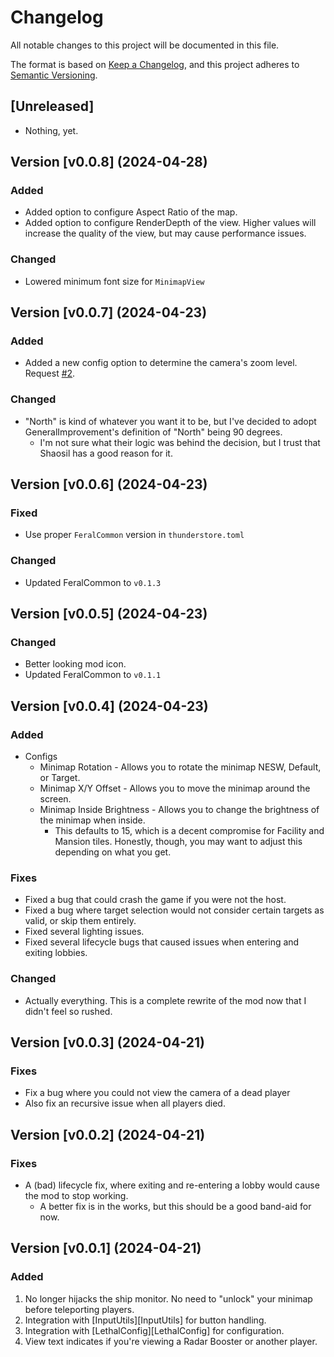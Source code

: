 # Changelog

All notable changes to this project will be documented in this file.

The format is based on [Keep a Changelog](https://keepachangelog.com/en/1.1.0/ 'Keep a Changelog, 1.1.0'),
and this project adheres to [Semantic Versioning](https://semver.org/spec/v2.0.0.html 'Semantic Versioning, 2.0.0').

## [Unreleased]

- Nothing, yet.

## Version [v0.0.8] (2024-04-28)

### Added

- Added option to configure Aspect Ratio of the map.
- Added option to configure RenderDepth of the view. Higher values will increase the quality of the view, but may cause performance issues.

### Changed

- Lowered minimum font size for `MinimapView`

## Version [v0.0.7] (2024-04-23)

### Added

- Added a new config option to determine the camera's zoom level. Request [#2](https://github.com/FeralCompany/FeralMinimap/issues/2).

### Changed

- "North" is kind of whatever you want it to be, but I've decided to adopt GeneralImprovement's definition of "North" being 90 degrees.
    - I'm not sure what their logic was behind the decision, but I trust that Shaosil has a good reason for it.

## Version [v0.0.6] (2024-04-23)

### Fixed

- Use proper `FeralCommon` version in `thunderstore.toml`

### Changed

- Updated FeralCommon to `v0.1.3`

## Version [v0.0.5] (2024-04-23)

### Changed

- Better looking mod icon.
- Updated FeralCommon to `v0.1.1`

## Version [v0.0.4] (2024-04-23)

### Added

- Configs
    - Minimap Rotation - Allows you to rotate the minimap NESW, Default, or Target.
    - Minimap X/Y Offset - Allows you to move the minimap around the screen.
    - Minimap Inside Brightness - Allows you to change the brightness of the minimap when inside.
        - This defaults to 15, which is a decent compromise for Facility and Mansion tiles. Honestly, though, you may want to adjust this
          depending on what you get.

### Fixes

- Fixed a bug that could crash the game if you were not the host.
- Fixed a bug where target selection would not consider certain targets as valid, or skip them entirely.
- Fixed several lighting issues.
- Fixed several lifecycle bugs that caused issues when entering and exiting lobbies.

### Changed

- Actually everything. This is a complete rewrite of the mod now that I didn't feel so rushed.

## Version [v0.0.3] (2024-04-21)

### Fixes

- Fix a bug where you could not view the camera of a dead player
- Also fix an recursive issue when all players died.

## Version [v0.0.2] (2024-04-21)

### Fixes

- A (bad) lifecycle fix, where exiting and re-entering a lobby would cause the mod to stop working.
    - A better fix is in the works, but this should be a good band-aid for now.

## Version [v0.0.1] (2024-04-21)

### Added

1. No longer hijacks the ship monitor. No need to "unlock" your minimap before teleporting players.
2. Integration with [InputUtils][InputUtils] for button handling.
3. Integration with [LethalConfig][LethalConfig] for configuration.
4. View text indicates if you're viewing a Radar Booster or another player.
